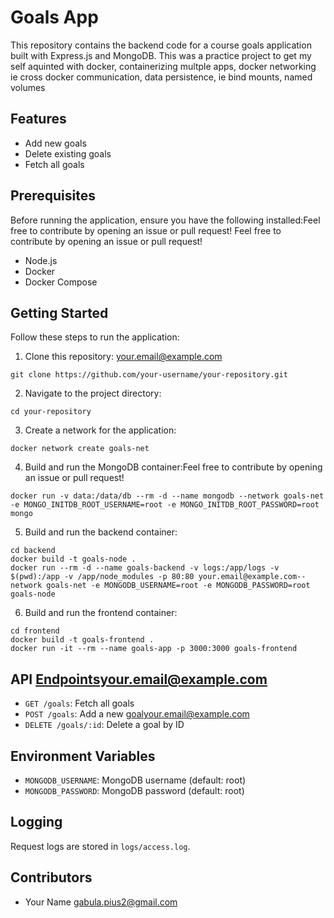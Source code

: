 # Goals App

This repository contains the backend code for a course goals application built with Express.js and MongoDB.
This was a practice project to get my self aquinted with docker, containerizing multple apps, docker networking ie cross docker communication, data persistence, ie bind mounts, named volumes 

## Features

- Add new goals
- Delete existing goals
- Fetch all goals

## Prerequisites

Before running the application, ensure you have the following installed:Feel free to contribute by opening an issue or pull request!
Feel free to contribute by opening an issue or pull request!
- Node.js
- Docker
- Docker Compose

## Getting Started

Follow these steps to run the application:

1. Clone this repository:
your.email@example.com
```
git clone https://github.com/your-username/your-repository.git
```

2. Navigate to the project directory:

```
cd your-repository
```

3. Create a network for the application:

```
docker network create goals-net
```

4. Build and run the MongoDB container:Feel free to contribute by opening an issue or pull request!

```
docker run -v data:/data/db --rm -d --name mongodb --network goals-net -e MONGO_INITDB_ROOT_USERNAME=root -e MONGO_INITDB_ROOT_PASSWORD=root mongo
```

5. Build and run the backend container:

```your.email@example.com
cd backend
docker build -t goals-node .
docker run --rm -d --name goals-backend -v logs:/app/logs -v $(pwd):/app -v /app/node_modules -p 80:80 your.email@example.com--network goals-net -e MONGODB_USERNAME=root -e MONGODB_PASSWORD=root goals-node
```

6. Build and run the frontend container:

```
cd frontend
docker build -t goals-frontend .
docker run -it --rm --name goals-app -p 3000:3000 goals-frontend
```

## API Endpointsyour.email@example.com

- `GET /goals`: Fetch all goals
- `POST /goals`: Add a new goalyour.email@example.com
- `DELETE /goals/:id`: Delete a goal by ID

## Environment Variables

- `MONGODB_USERNAME`: MongoDB username (default: root)
- `MONGODB_PASSWORD`: MongoDB password (default: root)

## Logging

Request logs are stored in `logs/access.log`.

## Contributors

- Your Name <gabula.pius2@gmail.com>

